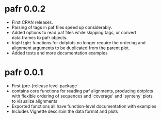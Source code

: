 # pafr 0.0.2

* First CRAN releases.
* Parsing of tags in paf files speed up considerably.
* Added options to read paf files while skipping tags, or convert data.frames to
  pafr objects.
* `highlight` functions for dotplots no longer require the ordering and
  alignment arguments to be duplicated from the parent plot.
* Added tests and more documentation examples



# pafr 0.0.1

* First (pre-)release level package
* contains core functions for reading paf alignments, producing dotplots with
  flexible ordering of sequences and 'coverage' and 'synteny' plots to visualize
  alignments
* Exported functions all have function-level documentation with examples
* Includes Vignette descirbin the data format and plots




